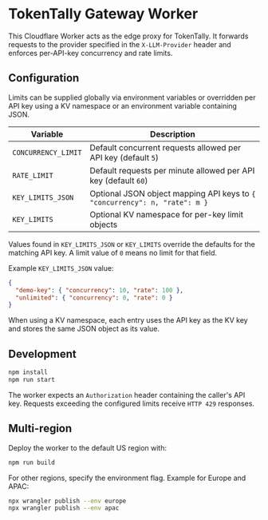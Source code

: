 # TokenTally Gateway Worker

This Cloudflare Worker acts as the edge proxy for TokenTally.
It forwards requests to the provider specified in the `X-LLM-Provider`
header and enforces per-API-key concurrency and rate limits.

## Configuration

Limits can be supplied globally via environment variables or overridden per API
key using a KV namespace or an environment variable containing JSON.

| Variable | Description |
| -------- | ----------- |
| `CONCURRENCY_LIMIT` | Default concurrent requests allowed per API key (default `5`) |
| `RATE_LIMIT` | Default requests per minute allowed per API key (default `60`) |
| `KEY_LIMITS_JSON` | Optional JSON object mapping API keys to `{ "concurrency": n, "rate": m }` |
| `KEY_LIMITS` | Optional KV namespace for per-key limit objects |

Values found in `KEY_LIMITS_JSON` or `KEY_LIMITS` override the defaults for the
matching API key. A limit value of `0` means no limit for that field.

Example `KEY_LIMITS_JSON` value:

```json
{
  "demo-key": { "concurrency": 10, "rate": 100 },
  "unlimited": { "concurrency": 0, "rate": 0 }
}
```

When using a KV namespace, each entry uses the API key as the KV key and stores
the same JSON object as its value.

## Development

```bash
npm install
npm run start
```

The worker expects an `Authorization` header containing the caller's API key.
Requests exceeding the configured limits receive `HTTP 429` responses.

## Multi-region

Deploy the worker to the default US region with:

```bash
npm run build
```

For other regions, specify the environment flag. Example for Europe and APAC:

```bash
npx wrangler publish --env europe
npx wrangler publish --env apac
```
